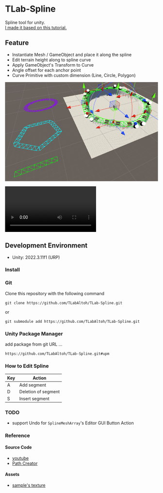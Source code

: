 # TLab-Spline
Spline tool for unity.  
[I made it based on this tutorial.](https://www.youtube.com/playlist?list=PLFt_AvWsXl0d8aDaovNztYf6iTChHzrHP)

## Feature  
- Instantiate Mesh / GameObject and place it along the spline
- Edit terrain height along to spline curve
- Apply GameObject's Transform to Curve
- Angle offset for each anchor point
- Curve Primitive with custom dimension (Line, Circle, Polygon)

<img src="Media/image.png" width="512"></img>

![demo](Media/overview.mp4)

## Development Environment
- Unity: 2022.3.11f1 (URP)  

### Install

### Git
Clone this repository with the following command

```
git clone https://github.com/TLabAltoh/TLab-Spline.git
```

or

```
git submodule add https://github.com/TLabAltoh/TLab-Spline.git
```

### Unity Package Manager
add package from git URL ...

```
https://github.com/TLabAltoh/TLab-Spline.git#upm
```

### How to Edit Spline

| Key | Action |
| --- | --- |
| A | Add segment |
| D | Deletion of segment |
| S | Insert segment |

### TODO
- support Undo for ```SplineMeshArray```'s Editor GUI Button Action

### Reference
#### Source Code
- [youtube](https://www.youtube.com/playlist?list=PLFt_AvWsXl0d8aDaovNztYf6iTChHzrHP)
- [Path Creator](https://github.com/SebLague/Path-Creator/tree/master)
#### Assets
- [sample's texture](https://www.freepik.com/free-photo/lines-traffic-paved-roads-background_3738059.html)
